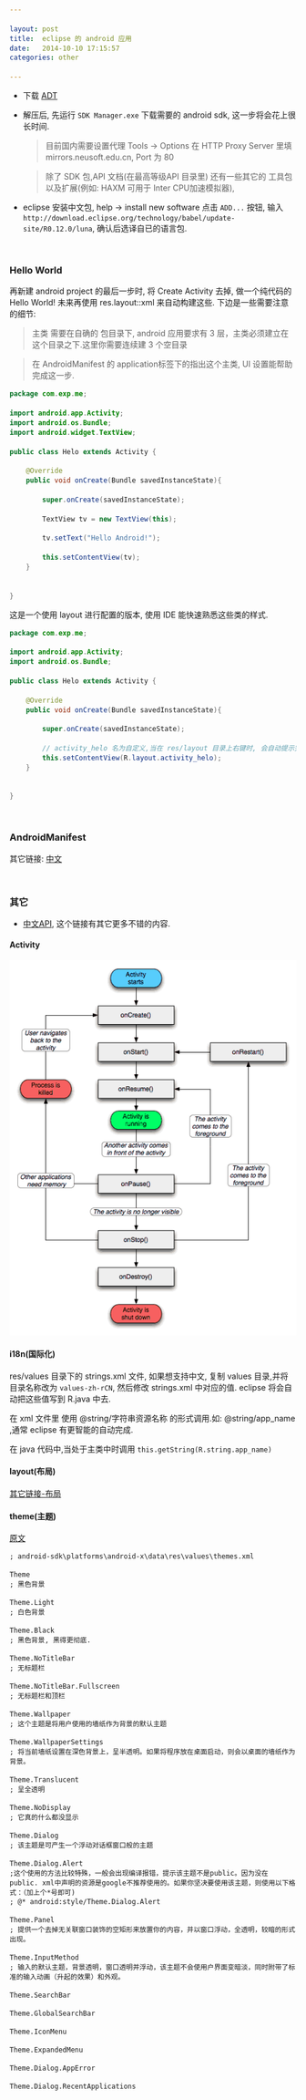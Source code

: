 ```yaml
---

layout: post
title:  eclipse 的 android 应用
date:   2014-10-10 17:15:57
categories: other

---
```



 * 下载 [ADT](http://developer.android.com/sdk/index.html)

 * 解压后, 先运行 `SDK Manager.exe` 下载需要的 android sdk, 这一步将会花上很长时间.

	> 目前国内需要设置代理 Tools -> Options 在 HTTP Proxy Server 里填 mirrors.neusoft.edu.cn, Port 为 80

	> 除了 SDK 包,API 文档(在最高等级API 目录里) 还有一些其它的 工具包以及扩展(例如: HAXM 可用于 Inter CPU加速模拟器),

 * eclipse 安装中文包, help -> install new software 点击 `ADD...` 按钮, 输入 `http://download.eclipse.org/technology/babel/update-site/R0.12.0/luna`, 确认后选译自已的语言包.

<!-- more -->

<br />

### Hello World

再新建 android project 的最后一步时, 将 Create Activity 去掉, 做一个纯代码的 Hello World! 未来再使用 res.layout::xml 来自动构建这些. 下边是一些需要注意的细节:

 > 主类 需要在自确的 包目录下, android 应用要求有 3 层，主类必须建立在这个目录之下.这里你需要连续建 3 个空目录

 > 在 AndroidManifest 的 application标签下的指出这个主类, UI 设置能帮助完成这一步.


```java
package com.exp.me;

import android.app.Activity;
import android.os.Bundle;
import android.widget.TextView;

public class Helo extends Activity {
	
	@Override
	public void onCreate(Bundle savedInstanceState){
		
		super.onCreate(savedInstanceState);

		TextView tv = new TextView(this);
		
		tv.setText("Hello Android!");
		
		this.setContentView(tv);
	}

	
}
```

这是一个使用 layout 进行配置的版本, 使用 IDE 能快速熟悉这些类的样式.

```java
package com.exp.me;

import android.app.Activity;
import android.os.Bundle;

public class Helo extends Activity {
	
	@Override
	public void onCreate(Bundle savedInstanceState){
		
		super.onCreate(savedInstanceState);
		
		// activity_helo 名为自定义,当在 res/layout 目录上右键时, 会自动提示完成这些
		this.setContentView(R.layout.activity_helo);　 
	}

	
}

```

<br />


### AndroidManifest


其它链接: [中文](http://wiki.eoeandroid.com/Android_Manifest)


<br />


### 其它

 * [中文API](http://androidbox.sinaapp.com/), 这个链接有其它更多不错的内容. 

#### Activity

![activity.png](/assets/img/android-activity.png)

#### i18n(国际化)

res/values 目录下的 strings.xml 文件, 如果想支持中文, 复制 values 目录,并将 目录名称改为 `values-zh-rCN`, 然后修改 strings.xml 中对应的值. eclipse 将会自动把这些值写到 R.java 中去. 

在 xml 文件里 使用 @string/字符串资源名称 的形式调用.如: @string/app_name ,通常 eclipse 有更智能的自动完成.

在 java 代码中,当处于主类中时调用 `this.getString(R.string.app_name)`


#### layout(布局)

[其它链接-布局](http://www.cnblogs.com/cxcco/archive/2011/12/09/2282701.html)

#### theme(主题)

[原文](http://tieba.baidu.com/p/2029729690)



```
; android-sdk\platforms\android-x\data\res\values\themes.xml

Theme
; 黑色背景

Theme.Light
; 白色背景

Theme.Black
; 黑色背景, 黑得更彻底. 

Theme.NoTitleBar
; 无标题栏

Theme.NoTitleBar.Fullscreen
; 无标题栏和顶栏

Theme.Wallpaper
; 这个主题是将用户使用的墙纸作为背景的默认主题

Theme.WallpaperSettings
; 将当前墙纸设置在深色背景上，呈半透明。如果将程序放在桌面启动，则会以桌面的墙纸作为背景。

Theme.Translucent
; 呈全透明

Theme.NoDisplay
; 它真的什么都没显示

Theme.Dialog
; 该主题是可产生一个浮动对话框窗口般的主题

Theme.Dialog.Alert
;这个使用的方法比较特殊，一般会出现编译报错，提示该主题不是public。因为没在public. xml中声明的资源是google不推荐使用的。如果你坚决要使用该主题，则使用以下格式：（加上个*号即可)
; @* android:style/Theme.Dialog.Alert

Theme.Panel
; 提供一个去掉无关联窗口装饰的空矩形来放置你的内容，并以窗口浮动，全透明，较暗的形式出现。

Theme.InputMethod
; 输入的默认主题，背景透明，窗口透明并浮动，该主题不会使用户界面变暗淡，同时附带了标准的输入动画（升起的效果）和外观。

Theme.SearchBar

Theme.GlobalSearchBar

Theme.IconMenu

Theme.ExpandedMenu

Theme.Dialog.AppError

Theme.Dialog.RecentApplications
```

<br />




